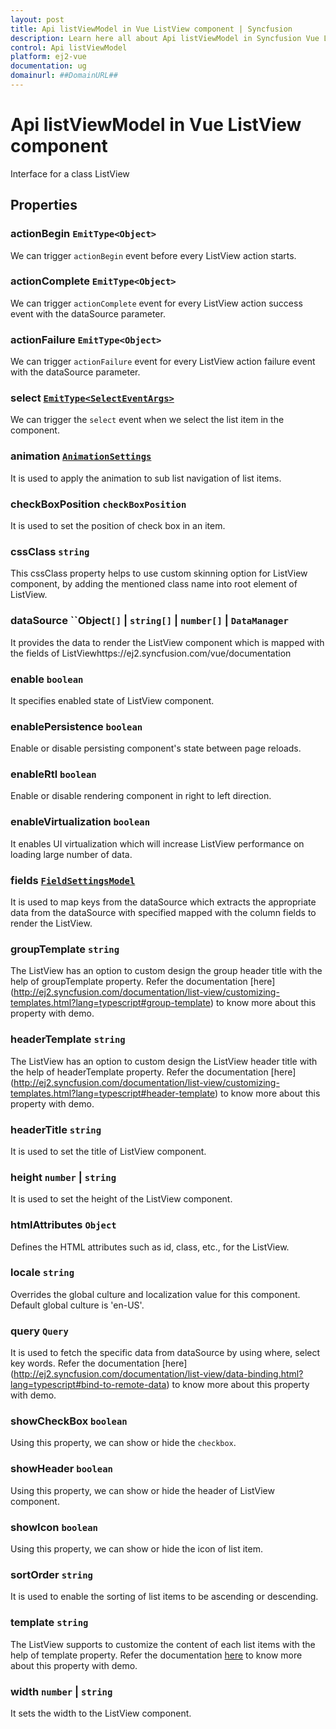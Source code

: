 ```yaml
---
layout: post
title: Api listViewModel in Vue ListView component | Syncfusion
description: Learn here all about Api listViewModel in Syncfusion Vue ListView component of Syncfusion Essential JS 2 and more.
control: Api listViewModel 
platform: ej2-vue
documentation: ug
domainurl: ##DomainURL##
---
```


# Api listViewModel in Vue ListView component

Interface for a class ListView

## Properties

### actionBegin  `EmitType<Object>`

We can trigger `actionBegin` event before every ListView action starts.

### actionComplete  `EmitType<Object>`

We can trigger `actionComplete` event for every ListView action success event
 with the dataSource parameter.

### actionFailure  `EmitType<Object>`

We can trigger `actionFailure` event for every ListView action failure event
 with the dataSource parameter.

### select [`EmitType<SelectEventArgs>`](https://ej2.syncfusion.com/vue/documentation/api-selectEventArgs.html)

We can trigger the `select` event when we select the list item in the component.

### animation [`AnimationSettings`](https://ej2.syncfusion.com/vue/documentation/api-animationSettings.html)

It is used to apply the animation to sub list navigation of list items.

### checkBoxPosition `checkBoxPosition`

It is used to set the position of check box in an item.

### cssClass `string`

This cssClass property helps to use custom skinning option for ListView component, by adding the mentioned class name into root element of ListView.

### dataSource ``Object`[]` &#124;  `string[]` &#124;  `number[]` &#124;  `DataManager`

It provides the data to render the ListView component which is mapped with the fields of ListViewhttps://ej2.syncfusion.com/vue/documentation

### enable `boolean`

It specifies enabled state of ListView component.

### enablePersistence `boolean`

Enable or disable persisting component's state between page reloads.

### enableRtl `boolean`

Enable or disable rendering component in right to left direction.

### enableVirtualization `boolean`

It enables UI virtualization which will increase ListView performance on loading large number of data.

### fields [`FieldSettingsModel`](./api-fieldSettingsModel.html)

It is used to map keys from the dataSource which extracts the appropriate data from the dataSource with specified mapped with the column fields to render the ListView.

### groupTemplate `string`

The ListView has an option to custom design the group header title with the help of groupTemplate property.
Refer the documentation [here] (http://ej2.syncfusion.com/documentation/list-view/customizing-templates.html?lang=typescript#group-template) to know more about this property with demo.

### headerTemplate `string`

The ListView has an option to custom design the ListView header title with the help of headerTemplate property.
Refer the documentation [here] (http://ej2.syncfusion.com/documentation/list-view/customizing-templates.html?lang=typescript#header-template) to know more about this property with demo.

### headerTitle `string`

It is used to set the title of ListView component.

### height `number` &#124;  `string`

It is used to set the height of the ListView component.

### htmlAttributes ``Object``

Defines the HTML attributes such as id, class, etc., for the ListView.

### locale `string`

Overrides the global culture and localization value for this component. Default global culture is 'en-US'.

### query `Query`

It is used to fetch the specific data from dataSource by using where, select key words. Refer the documentation [here] (http://ej2.syncfusion.com/documentation/list-view/data-binding.html?lang=typescript#bind-to-remote-data) to know more about this property with demo.

### showCheckBox `boolean`

Using this property, we can show or hide the `checkbox`.


### showHeader `boolean`

Using this property, we can show or hide the header of ListView component.

### showIcon `boolean`

Using this property, we can show or hide the icon of list item.


### sortOrder `string`

It is used to enable the sorting of list items to be ascending or descending.

### template `string`

The ListView supports to customize the content of each list items with the help of template property.
Refer the documentation [here](http://ej2.syncfusion.com/documentation/list-view/customizing-templates.html?lang=typescript)  to know more about this property with demo.

### width `number` &#124;  `string`

It sets the width to the ListView component.
